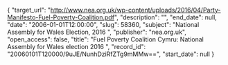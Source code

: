 {
  "target_url": "http://www.nea.org.uk/wp-content/uploads/2016/04/Party-Manifesto-Fuel-Poverty-Coalition.pdf", 
  "description": "", 
  "end_date": null, 
  "date": "2006-01-01T12:00:00", 
  "slug": 58360, 
  "subject": "National Assembly for Wales Election, 2016 ", 
  "publisher": "nea.org.uk", 
  "open_access": false, 
  "title": "Fuel Poverty Coalition Cymru: National Assembly for Wales election 2016 ", 
  "record_id": "20060101T120000/9uJE/NunhDziRfZTg9mMMw==", 
  "start_date": null
}

